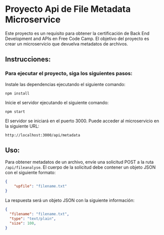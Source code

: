 # Proyecto Api de File Metadata Microservice

Este proyecto es un requisito para obtener la certificación de Back End Development and APIs en Free Code Camp. El objetivo del proyecto es crear un microservicio que devuelva metadatos de archivos.

## Instrucciones:

### Para ejecutar el proyecto, siga los siguientes pasos:

Instale las dependencias ejecutando el siguiente comando:
```
npm install
```

Inicie el servidor ejecutando el siguiente comando:
```
npm start
```

El servidor se iniciará en el puerto 3000. Puede acceder al microservicio en la siguiente URL:
```
http://localhost:3000/api/metadata
```

## Uso:

Para obtener metadatos de un archivo, envíe una solicitud POST a la ruta `/api/fileanalyse`. El cuerpo de la solicitud debe contener un objeto JSON con el siguiente formato:

```json
{
    "upfile": "filename.txt"
}
```

La respuesta será un objeto JSON con la siguiente información:

```json
{
  "filename": "filename.txt",
  "type": "text/plain",
  "size": 100,
}
```